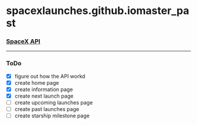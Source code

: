 # spacexlaunches.github.iomaster_past

### [SpaceX API](https://github.com/r-spacex/SpaceX-API "r-spacex/SpaceX-API")

- - - -

### ToDo

* [x] figure out how the API workd
* [x] create home page
* [x] create information page
* [x] create next launch page
* [ ] create upcoming launches page
* [ ] create past launches page
* [ ] create starship milestone page
